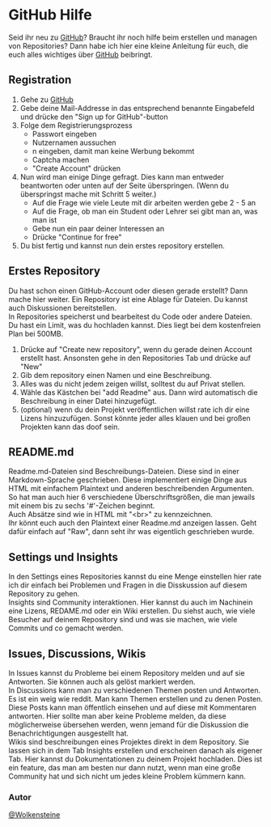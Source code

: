 # GitHub Hilfe
Seid ihr neu zu [GitHub](https://github.com)? Braucht ihr noch hilfe beim erstellen und managen von Repositories? Dann habe ich hier eine kleine Anleitung für euch, die euch alles wichtiges über [GitHub](https://github.com) beibringt.

## Registration

1. Gehe zu [GitHub](https://github.com)<br>
2. Gebe deine Mail-Addresse in das entsprechend benannte Eingabefeld und drücke den "Sign up for GitHub"-button<br>
3. Folge dem Registrierungsprozess<br>
	- Passwort eingeben<br>
	- Nutzernamen aussuchen<br>
	- n eingeben, damit man keine Werbung bekommt<br>
	- Captcha machen<br>
	- "Create Account" drücken<br>
4. Nun wird man einige Dinge gefragt. Dies kann man entweder beantworten oder unten auf der Seite überspringen. (Wenn du überspringst mache mit Schritt 5 weiter.)<br>
	- Auf die Frage wie viele Leute mit dir arbeiten werden gebe 2 - 5 an<br>
	- Auf die Frage, ob man ein Student oder Lehrer sei gibt man an, was man ist<br>
	- Gebe nun ein paar deiner Interessen an<br>
	- Drücke "Continue for free"<br>
5. Du bist fertig und kannst nun dein erstes repository erstellen.

## Erstes Repository
Du hast schon einen GitHub-Account oder diesen gerade erstellt? Dann mache hier weiter. Ein Repository ist eine Ablage für Dateien. Du kannst auch Diskussionen bereitstellen. <br>
In Repositories speicherst und bearbeitest du Code oder andere Dateien. Du hast ein Limit, was du hochladen kannst. Dies liegt bei dem kostenfreien Plan bei 500MB. <br>
1. Drücke auf "Create new repository", wenn du gerade deinen Account erstellt hast. Ansonsten gehe in den Repositories Tab und drücke auf "New"<br>
2. Gib dem repository einen Namen und eine Beschreibung.<br>
3. Alles was du nicht jedem zeigen willst, solltest du auf Privat stellen.<br>
4. Wähle das Kästchen bei "add Readme" aus. Dann wird automatisch die Beschreibung in einer Datei hinzugefügt.<br>
5. (optional) wenn du dein Projekt veröffentlichen willst rate ich dir eine Lizens hinzuzufügen. Sonst könnte jeder alles klauen und bei großen Projekten kann das doof sein.

## README.md
Readme.md-Dateien sind Beschreibungs-Dateien. Diese sind in einer Markdown-Sprache geschrieben. Diese implementiert einige Dinge aus HTML mit einfachem Plaintext und anderen beschreibenden Argumenten.<br>
So hat man auch hier 6 verschiedene Überschriftsgrößen, die man jewails mit einem bis zu sechs '#'-Zeichen beginnt.<br>
Auch Absätze sind wie in HTML mit "\<br>" zu kennzeichnen.<br>
Ihr könnt euch auch den Plaintext einer Readme.md anzeigen lassen. Geht dafür einfach auf "Raw", dann seht ihr was eigentlich geschrieben wurde.

## Settings und Insights
In den Settings eines Repositories kannst du eine Menge einstellen hier rate ich dir einfach bei Problemen und Fragen in die Disskussion auf diesem Repository zu gehen.<br>
Insights sind Community interaktionen. Hier kannst du auch im Nachinein eine Lizens, REDAME.md oder ein Wiki erstellen. Du siehst auch, wie viele Besucher auf deinem Repository sind und was sie machen, wie viele Commits und co gemacht werden. 

## Issues, Discussions, Wikis
In Issues kannst du Probleme bei einem Repository melden und auf sie Antworten. Sie können auch als gelöst markiert werden.<br>
In Discussions kann man zu verschiedenen Themen posten und Antworten. Es ist ein weig wie reddit. Man kann Themen erstellen und zu denen Posten. Diese Posts kann man öffentlich einsehen und auf diese mit Kommentaren antworten. Hier sollte man aber keine Probleme melden, da diese möglicherweise übersehen werden, wenn jemand für die Diskussion die Benachrichtigungen ausgestellt hat.<br>
Wikis sind beschreibungen eines Projektes direkt in dem Repository. Sie lassen sich in dem Tab Insights erstellen und erscheinen danach als eigener Tab. Hier kannst du Dokumentationen zu deinem Projekt hochladen. Dies ist ein feature, das man am besten nur dann nutzt, wenn man eine große Community hat und sich nicht um jedes kleine Problem kümmern kann.

### Autor
[@Wolkensteine](https://github.com/Wolkensteine)
